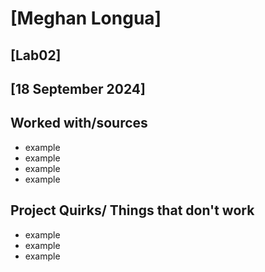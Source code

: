 # [Meghan Longua]
## [Lab02]
## [18 September 2024]
## Worked with/sources 
* example
* example
* example
* example
## Project Quirks/ Things that don't work
* example
* example
* example
